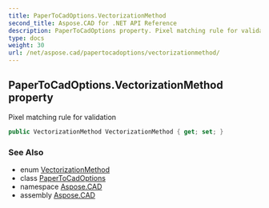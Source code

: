 ```yaml
---
title: PaperToCadOptions.VectorizationMethod
second_title: Aspose.CAD for .NET API Reference
description: PaperToCadOptions property. Pixel matching rule for validation
type: docs
weight: 30
url: /net/aspose.cad/papertocadoptions/vectorizationmethod/
---
```

## PaperToCadOptions.VectorizationMethod property

Pixel matching rule for validation

```csharp
public VectorizationMethod VectorizationMethod { get; set; }
```

### See Also

* enum [VectorizationMethod](../../vectorizationmethod/)
* class [PaperToCadOptions](../)
* namespace [Aspose.CAD](../../../aspose.cad/)
* assembly [Aspose.CAD](../../../)


